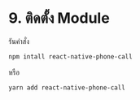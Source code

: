 
# 9. ติดตั้ง Module

รันคำสั่ง 

```bash
npm intall react-native-phone-call
```

หรือ 

```bash
yarn add react-native-phone-call
```